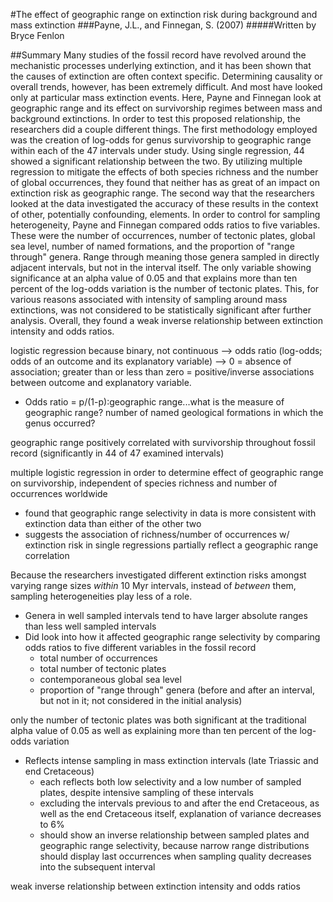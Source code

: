 #The effect of geographic range on extinction risk during background and mass extinction
###Payne, J.L., and Finnegan, S. (2007)
#####Written by Bryce Fenlon

##Summary
Many studies of the fossil record have revolved around the mechanistic processes underlying extinction, and it has been shown that the causes of extinction are often context specific. Determining causality or overall trends, however, has been extremely difficult. And most have looked only at particular mass extinction events. Here, Payne and Finnegan look at geographic range and its effect on survivorship regimes between mass and background extinctions. In order to test this proposed relationship, the researchers did a couple different things. The first methodology employed was the creation of log-odds for genus survivorship to geographic range within each of the 47 intervals under study. Using single regression, 44 showed a significant relationship between the two. By utilizing multiple regression to mitigate the effects of both species richness and the number of global occurrences, they found that neither has as great of an impact on extinction risk as geographic range. The second way that the researchers looked at the data investigated the accuracy of these results in the context of other, potentially confounding, elements. In order to control for sampling heterogeneity, Payne and Finnegan compared odds ratios to five variables. These were the number of occurrences, number of tectonic plates, global sea level, number of named formations, and the proportion of "range through" genera. Range through meaning those genera sampled in directly adjacent intervals, but not in the interval itself. The only variable showing significance at an alpha value of 0.05 and that explains more than ten percent of the log-odds variation is the number of tectonic plates. This, for various reasons associated with intensity of sampling around mass extinctions, was not considered to be statistically significant after further analysis. Overall, they found a weak inverse relationship between extinction intensity and odds ratios. 

logistic regression because binary, not continuous --> odds ratio (log-odds; odds of an outcome and its explanatory variable) --> 0 = absence of association; greater than or less than zero = positive/inverse associations between outcome and explanatory variable.
  - Odds ratio = p/(1-p):geographic range...what is the measure of geographic range? number of named geological formations in which the genus occurred?

geographic range positively correlated with survivorship throughout fossil record (significantly in 44 of 47 examined intervals)

multiple logistic regression in order to determine effect of geographic range on survivorship, independent of species richness and number of occurrences worldwide
  - found that geographic range selectivity in data is more consistent with extinction data than either of the other two
  - suggests the association of richness/number of occurrences w/ extinction risk in single regressions partially reflect a          geographic range correlation

Because the researchers investigated different extinction risks amongst varying range sizes *within* 10 Myr intervals, instead of *between* them, sampling heterogeneities play less of a role.
  - Genera in well sampled intervals tend to have larger absolute ranges than less well sampled intervals
  - Did look into how it affected geographic range selectivity by comparing odds ratios to five different variables in the fossil record
    - total number of occurrences
    - total number of tectonic plates
    - contemporaneous global sea level
    - proportion of "range through" genera (before and after an interval, but not in it; not considered in the initial analysis)

only the number of tectonic plates was both significant at the traditional alpha value of 0.05 as well as explaining more than ten percent of the log-odds variation
  - Reflects intense sampling in mass extinction intervals (late Triassic and end Cretaceous)
    - each reflects both low selectivity and a low number of sampled plates, despite intensive sampling of these intervals
    - excluding the intervals previous to and after the end Cretaceous, as well as the end Cretaceous itself, explanation of variance decreases to 6%
    - should show an inverse relationship between sampled plates and geographic range selectivity, because narrow range distributions should display last occurrences when sampling quality decreases into the subsequent interval

weak inverse relationship between extinction intensity and odds ratios 





